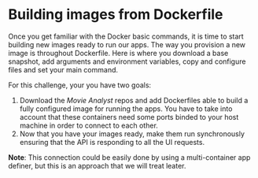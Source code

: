# Building images from Dockerfile

Once you get familiar with the Docker basic commands, it is time to start building new images ready to run our apps. The way you provision a new image is throughout Dockerfile. Here is where you download a base snapshot, add arguments and environment variables, copy and configure files and set your main command. 

For this challenge, your you have two goals:

1. Download the *Movie Analyst* repos and add Dockerfiles able to build a fully configured image for running the apps. You have to take into account that these containers need some ports binded to your host machine in order to connect to each other.
2. Now that you have your images ready, make them run synchronously ensuring that the API is responding to all the UI requests.  

**Note**: This connection could be easily done by using a multi-container app definer, but this is an approach that we will treat leater.